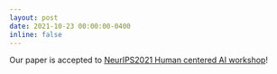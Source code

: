 ```yaml
---
layout: post
date: 2021-10-23 00:00:00-0400
inline: false
---
```


Our paper is accepted to <a href="https://sites.google.com/view/hcai-human-centered-ai-neurips/home">NeurIPS2021 Human centered AI workshop</a>!
